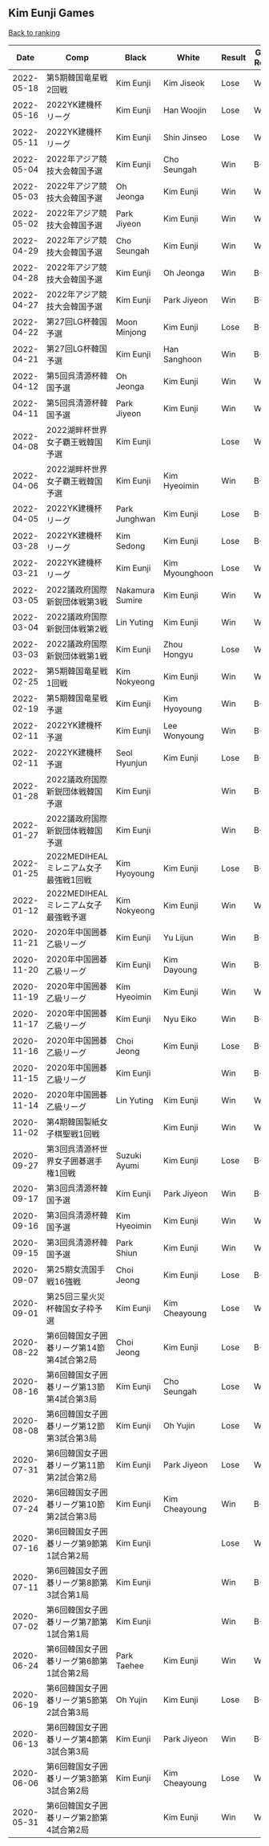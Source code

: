 ## Kim Eunji Games

[Back to ranking](../../index.md)




| **Date** | **Comp** | **Black** | **White** | **Result** | **Game Result** | **Komi** | **Rating** | **Diff** | 
| --- | --- | --- | --- | --- | --- | --- | --- | --- |
| 2022-05-18 | 第5期韓国竜星戦2回戦 | Kim Eunji | Kim Jiseok | Lose | W+R | 6.5 | 3157 | 19 | 
| 2022-05-16 | 2022YK建機杯リーグ | Kim Eunji | Han Woojin | Lose | W+3.5 | 6.5 | 3138 | -37 | 
| 2022-05-11 | 2022YK建機杯リーグ | Kim Eunji | Shin Jinseo | Lose | W+R | 6.5 | 3175 | 5 | 
| 2022-05-04 | 2022年アジア競技大会韓国予選 | Kim Eunji | Cho Seungah | Win | B+R | 7.5 | 3170 | 33 | 
| 2022-05-03 | 2022年アジア競技大会韓国予選 | Oh Jeonga | Kim Eunji | Win | W+R | 7.5 | 3137 | 16 | 
| 2022-05-02 | 2022年アジア競技大会韓国予選 | Park Jiyeon | Kim Eunji | Win | W+R | 7.5 | 3121 | 0 | 
| 2022-04-29 | 2022年アジア競技大会韓国予選 | Cho Seungah | Kim Eunji | Win | W+R | 7.5 | 3121 | 33 | 
| 2022-04-28 | 2022年アジア競技大会韓国予選 | Kim Eunji | Oh Jeonga | Win | B+R | 7.5 | 3088 | 24 | 
| 2022-04-27 | 2022年アジア競技大会韓国予選 | Kim Eunji | Park Jiyeon | Win | B+R | 7.5 | 3064 | 11 | 
| 2022-04-22 | 第27回LG杯韓国予選 | Moon Minjong | Kim Eunji | Lose | B+R | 6.5 | 3053 | -7 | 
| 2022-04-21 | 第27回LG杯韓国予選 | Kim Eunji | Han Sanghoon | Win | B+R | 6.5 | 3060 | 71 | 
| 2022-04-12 | 第5回呉清源杯韓国予選 | Oh Jeonga | Kim Eunji | Win | W+R | 7.5 | 2989 | 49 | 
| 2022-04-11 | 第5回呉清源杯韓国予選 | Park Jiyeon | Kim Eunji | Win | W+R | 7.5 | 2940 | 15 | 
| 2022-04-08 | 2022湖畔杯世界女子覇王戦韓国予選 | Kim Eunji |  | Lose | W+R | 6.5 | 2925 | -70 | 
| 2022-04-06 | 2022湖畔杯世界女子覇王戦韓国予選 | Kim Eunji | Kim Hyeoimin | Win | B+R | 6.5 | 2995 | 32 | 
| 2022-04-05 | 2022YK建機杯リーグ | Park Junghwan | Kim Eunji | Lose | B+R | 6.5 | 2963 | -6 | 
| 2022-03-28 | 2022YK建機杯リーグ | Kim Sedong | Kim Eunji | Lose | B+R | 6.5 | 2969 | -20 | 
| 2022-03-21 | 2022YK建機杯リーグ | Kim Eunji | Kim Myounghoon | Lose | W+R | 6.5 | 2989 | 31 | 
| 2022-03-05 | 2022議政府国際新鋭団体戦第3戦 | Nakamura Sumire | Kim Eunji | Win | W+R | 6.5 | 2958 | 68 | 
| 2022-03-04 | 2022議政府国際新鋭団体戦第2戦 | Lin Yuting | Kim Eunji | Win | W+R | 6.5 | 2890 | 16 | 
| 2022-03-03 | 2022議政府国際新鋭団体戦第1戦 | Kim Eunji | Zhou Hongyu | Lose | W+6.5 | 6.5 | 2874 | 15 | 
| 2022-02-25 | 第5期韓国竜星戦1回戦 | Kim Nokyeong | Kim Eunji | Win | W+1.5 | 6.5 | 2859 | 28 | 
| 2022-02-19 | 第5期韓国竜星戦予選 | Kim Eunji | Kim Hyoyoung | Win | B+R | 6.5 | 2831 | 21 | 
| 2022-02-11 | 2022YK建機杯予選 | Kim Eunji | Lee Wonyoung | Win | B+1.5 | 6.5 | 2810 | 0 | 
| 2022-02-11 | 2022YK建機杯予選 | Seol Hyunjun | Kim Eunji | Lose | B+R | 6.5 | 2810 | 206 | 
| 2022-01-28 | 2022議政府国際新鋭団体戦韓国予選 | Kim Eunji |  | Win | B+R | 6.5 | 2604 | 127 | 
| 2022-01-27 | 2022議政府国際新鋭団体戦韓国予選 | Kim Eunji |  | Win | B+6.5 | 6.5 | 2477 | 271 | 
| 2022-01-25 | 2022MEDIHEALミレニアム女子最強戦1回戦 | Kim Hyoyoung | Kim Eunji | Lose | B+R | 6.5 | 2206 | -632 | 
| 2022-01-12 | 2022MEDIHEALミレニアム女子最強戦予選 | Kim Nokyeong | Kim Eunji | Win | W+R | 6.5 | 2838 | 0 | 
| 2020-11-21 | 2020年中国囲碁乙級リーグ | Kim Eunji | Yu Lijun | Win | B+R | 7.5 | 2838 | -4 | 
| 2020-11-20 | 2020年中国囲碁乙級リーグ | Kim Eunji | Kim Dayoung | Win | B+R | 7.5 | 2842 | 14 | 
| 2020-11-19 | 2020年中国囲碁乙級リーグ | Kim Hyeoimin | Kim Eunji | Win | W+4¾ | 7.5 | 2828 | 28 | 
| 2020-11-17 | 2020年中国囲碁乙級リーグ | Kim Eunji | Nyu Eiko | Win | B+R | 7.5 | 2800 | 25 | 
| 2020-11-16 | 2020年中国囲碁乙級リーグ | Choi Jeong | Kim Eunji | Lose | B+¾ | 7.5 | 2775 | -14 | 
| 2020-11-15 | 2020年中国囲碁乙級リーグ | Kim Eunji |  | Win | B+5¾ | 7.5 | 2789 | 12 | 
| 2020-11-14 | 2020年中国囲碁乙級リーグ | Lin Yuting | Kim Eunji | Win | W+R | 7.5 | 2777 | -21 | 
| 2020-11-02 | 第4期韓国製紙女子棋聖戦1回戦 |  | Kim Eunji | Win | W+6.5 | 6.5 | 2798 | 29 | 
| 2020-09-27 | 第3回呉清源杯世界女子囲碁選手権1回戦 | Suzuki Ayumi | Kim Eunji | Lose | B+R | 7.5 | 2769 | -15 | 
| 2020-09-17 | 第3回呉清源杯韓国予選 | Kim Eunji | Park Jiyeon | Win | B+R | 7.5 | 2784 | 29 | 
| 2020-09-16 | 第3回呉清源杯韓国予選 | Kim Hyeoimin | Kim Eunji | Win | W+R | 7.5 | 2755 | 53 | 
| 2020-09-15 | 第3回呉清源杯韓国予選 | Park Shiun | Kim Eunji | Win | W+R | 7.5 | 2702 | -6 | 
| 2020-09-07 | 第25期女流国手戦16強戦 | Choi Jeong | Kim Eunji | Lose | B+R | 6.5 | 2708 | 38 | 
| 2020-09-01 | 第25回三星火災杯韓国女子枠予選 | Kim Eunji | Kim Cheayoung | Lose | W+R | 6.5 | 2670 | -72 | 
| 2020-08-22 | 第6回韓国女子囲碁リーグ第14節第4試合第2局 | Choi Jeong | Kim Eunji | Lose | B+R | 6.5 | 2742 | -8 | 
| 2020-08-16 | 第6回韓国女子囲碁リーグ第13節第4試合第3局 | Kim Eunji | Cho Seungah | Lose | W+1.5 | 6.5 | 2750 | 31 | 
| 2020-08-08 | 第6回韓国女子囲碁リーグ第12節第3試合第3局 | Kim Eunji | Oh Yujin | Lose | W+R | 6.5 | 2719 | -33 | 
| 2020-07-31 | 第6回韓国女子囲碁リーグ第11節第2試合第2局 | Kim Eunji | Park Jiyeon | Lose | W+R | 6.5 | 2752 | -23 | 
| 2020-07-24 | 第6回韓国女子囲碁リーグ第10節第2試合第3局 | Kim Eunji | Kim Cheayoung | Win | B+R | 6.5 | 2775 | 62 | 
| 2020-07-16 | 第6回韓国女子囲碁リーグ第9節第1試合第2局 | Kim Eunji |  | Lose | W+R | 6.5 | 2713 | -50 | 
| 2020-07-11 | 第6回韓国女子囲碁リーグ第8節第3試合第1局 | Kim Eunji |  | Win | B+R | 6.5 | 2763 | 57 | 
| 2020-07-02 | 第6回韓国女子囲碁リーグ第7節第1試合第1局 | Kim Eunji |  | Win | B+R | 6.5 | 2706 | 7 | 
| 2020-06-24 | 第6回韓国女子囲碁リーグ第6節第1試合第2局 | Park Taehee | Kim Eunji | Win | W+1.5 | 6.5 | 2699 | 162 | 
| 2020-06-19 | 第6回韓国女子囲碁リーグ第5節第2試合第3局 | Oh Yujin | Kim Eunji | Lose | B+R | 6.5 | 2537 | -9 | 
| 2020-06-13 | 第6回韓国女子囲碁リーグ第4節第3試合第3局 | Kim Eunji | Park Jiyeon | Win | B+R | 6.5 | 2546 | 265 | 
| 2020-06-06 | 第6回韓国女子囲碁リーグ第3節第3試合第2局 | Kim Eunji | Kim Cheayoung | Lose | W+R | 6.5 | 2281 | -3 | 
| 2020-05-31 | 第6回韓国女子囲碁リーグ第2節第4試合第2局 |  | Kim Eunji | Win | W+R | 6.5 | 2284 | missing |





